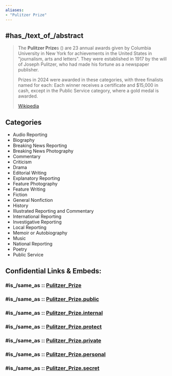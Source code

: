 ```yaml
---
aliases:
- "Pulitzer Prize"
---
```


## #has_/text_of_/abstract 

> The **Pulitzer Prize**s () are 23 annual awards given by Columbia University in New York 
> for achievements in the United States in "journalism, arts and letters". 
> They were established in 1917 by the will of Joseph Pulitzer, who had made his fortune as a newspaper publisher.
>
> Prizes in 2024 were awarded in these categories, with three finalists named for each:
> Each winner receives a certificate and $15,000 in cash, 
> except in the Public Service category, where a gold medal is awarded.
>
> [Wikipedia](https://en.wikipedia.org/wiki/Pulitzer%20Prize) 

## Categories

- Audio Reporting
- Biography
- Breaking News Reporting
- Breaking News Photography
- Commentary
- Criticism
- Drama
- Editorial Writing
- Explanatory Reporting
- Feature Photography
- Feature Writing
- Fiction
- General Nonfiction
- History
- Illustrated Reporting and Commentary
- International Reporting
- Investigative Reporting
- Local Reporting
- Memoir or Autobiography
- Music
- National Reporting
- Poetry
- Public Service


## Confidential Links & Embeds: 

### #is_/same_as :: [Pulitzer_Prize](/_Standards/Society/Communication/Media/Journalism/Pulitzer_Prize.md) 

### #is_/same_as :: [Pulitzer_Prize.public](/_public/Society/Communication/Media/Journalism/Pulitzer_Prize.public.md) 

### #is_/same_as :: [Pulitzer_Prize.internal](/_internal/Society/Communication/Media/Journalism/Pulitzer_Prize.internal.md) 

### #is_/same_as :: [Pulitzer_Prize.protect](/_protect/Society/Communication/Media/Journalism/Pulitzer_Prize.protect.md) 

### #is_/same_as :: [Pulitzer_Prize.private](/_private/Society/Communication/Media/Journalism/Pulitzer_Prize.private.md) 

### #is_/same_as :: [Pulitzer_Prize.personal](/_personal/Society/Communication/Media/Journalism/Pulitzer_Prize.personal.md) 

### #is_/same_as :: [Pulitzer_Prize.secret](/_secret/Society/Communication/Media/Journalism/Pulitzer_Prize.secret.md)

